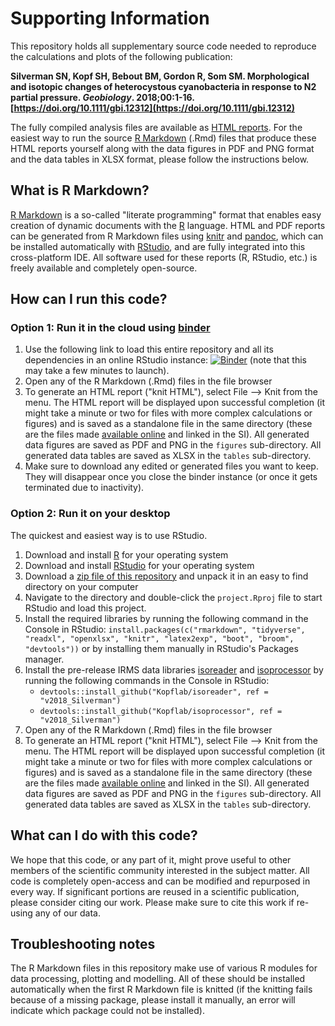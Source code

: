 # Supporting Information

This repository holds all supplementary source code needed to reproduce the calculations and plots of the following publication: 

**Silverman SN, Kopf SH, Bebout BM, Gordon R, Som SM. Morphological and isotopic changes of
heterocystous cyanobacteria in response to N2 partial pressure. *Geobiology*. 2018;00:1-16. [https://doi.org/10.1111/gbi.12312](https://doi.org/10.1111/gbi.12312)**

The fully compiled analysis files are available as [HTML reports](https://2018_silverman_et_al.kopflab.org/). For the easiest way to run the source [R Markdown](http://rmarkdown.rstudio.com/) (.Rmd) files that produce these HTML reports yourself along with the data figures in PDF and PNG format and the data tables in XLSX format, please follow the instructions below.

## What is R Markdown?

[R Markdown](http://rmarkdown.rstudio.com/) is a so-called "literate programming" format that enables easy creation of dynamic documents with the [R](http://www.r-project.org/) language. HTML and PDF reports can be generated from R Markdown files using [knitr](http://yihui.name/knitr/) and [pandoc](http://johnmacfarlane.net/pandoc/), which can be installed automatically with [RStudio](http://www.rstudio.com/), and are fully integrated into this cross-platform IDE. All software used for these reports (R, RStudio, etc.) is freely available and completely open-source. 

## How can I run this code?

### Option 1: Run it in the cloud using [binder](https://mybinder.org/)

1. Use the following link to load this entire repository and all its dependencies in an online RStudio instance: [![Binder](https://mybinder.org/badge.svg)](https://mybinder.org/v2/gh/kopflab/2018_Silverman_et_al/master?urlpath=rstudio) (note that this may take a few minutes to launch). 
1. Open any of the R Markdown (.Rmd) files in the file browser
1. To generate an HTML report ("knit HTML"), select File --> Knit from the menu. The HTML report will be displayed upon successful completion (it might take a minute or two for files with more complex calculations or figures) and is saved as a standalone file in the same directory (these are the files made [available online](https://2018_silverman_et_al.kopflab.org/) and linked in the SI). All generated data figures are saved as PDF and PNG in the `figures` sub-directory. All generated data tables are saved as XLSX in the `tables` sub-directory.
1. Make sure to download any edited or generated files you want to keep. They will disappear once you close the binder instance (or once it gets terminated due to inactivity).

### Option 2: Run it on your desktop

The quickest and easiest way is to use RStudio.

 1. Download and install [R](http://cran.rstudio.com/) for your operating system
 1. Download and install [RStudio](http://www.rstudio.com/products/rstudio/download/) for your operating system
 1. Download a [zip file of this repository](https://github.com/KopfLab/2018_Silverman_et_al/archive/master.zip) and unpack it in an easy to find directory on your computer
 1. Navigate to the directory and double-click the `project.Rproj` file to start RStudio and load this project.
 1. Install the required libraries by running the following command in the Console in RStudio: `install.packages(c("rmarkdown", "tidyverse", "readxl", "openxlsx", "knitr", "latex2exp", "boot", "broom", "devtools"))` or by installing them manually in RStudio's Packages manager.
 1. Install the pre-release IRMS data libraries [isoreader](http://isoreader.kopflab.org) and [isoprocessor](http://isoprocessor.kopflab.org/) by running the following commands in the Console in RStudio: 
    - `devtools::install_github("Kopflab/isoreader", ref = "v2018_Silverman")`
    - `devtools::install_github("Kopflab/isoprocessor", ref = "v2018_Silverman")`
 1. Open any of the R Markdown (.Rmd) files in the file browser
 1. To generate an HTML report ("knit HTML"), select File --> Knit from the menu. The HTML report will be displayed upon successful completion (it might take a minute or two for files with more complex calculations or figures) and is saved as a standalone file in the same directory (these are the files made [available online](https://2018_silverman_et_al.kopflab.org/) and linked in the SI). All generated data figures are saved as PDF and PNG in the `figures` sub-directory. All generated data tables are saved as XLSX in the `tables` sub-directory.
 
## What can I do with this code?

We hope that this code, or any part of it, might prove useful to other members of the scientific community interested in the subject matter. All code is completely open-access and can be modified and repurposed in every way. If significant portions are reused in a scientific publication, please consider citing our work. Please make sure to cite this work if re-using any of our data.

## Troubleshooting notes

The R Markdown files in this repository make use of various R modules for data processing, plotting and modelling. All of these should be installed automatically when the first R Markdown file is knitted (if the knitting fails because of a missing package, please install it manually, an error will indicate which package could not be installed). 

